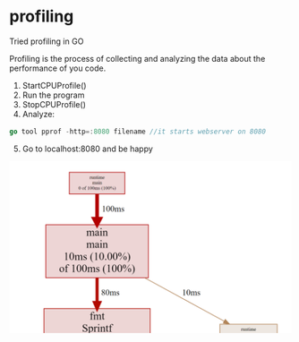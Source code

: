 # profiling
Tried profiling in GO

Profiling is the process of collecting and analyzing the data about the performance of you code.

1. StartCPUProfile()
2. Run the program
3. StopCPUProfile()
4. Analyze: 
```go
go tool pprof -http=:8080 filename //it starts webserver on 8080
```
5. Go to localhost:8080 and be happy

![image](Capture.PNG)
